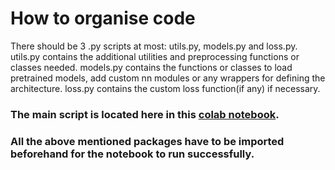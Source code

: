 # How to organise code 

There should be 3 .py scripts at most: utils.py, models.py and loss.py. 
utils.py contains the additional utilities and preprocessing functions or classes needed. 
models.py contains the functions or classes to load pretrained models, add custom nn modules or any wrappers for defining the architecture. 
loss.py contains the custom loss function(if any) if necessary. 

### The main script is located here in this [colab notebook](https://colab.research.google.com/drive/1x5zWe8yoyvuYcAAiss2zpLEqG7wp-5ez?usp=sharing). 
### All the above mentioned packages have to be imported beforehand for the notebook to run successfully. 
